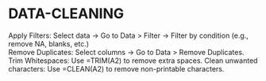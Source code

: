 # DATA-CLEANING
Apply Filters:  Select data → Go to Data > Filter → Filter by condition (e.g., remove NA, blanks, etc.)  
Remove Duplicates:  Select columns → Go to Data > Remove Duplicates.  Trim Whitespaces: 
Use =TRIM(A2) to remove extra spaces. 
Clean unwanted characters:  Use =CLEAN(A2) to remove non-printable characters.
